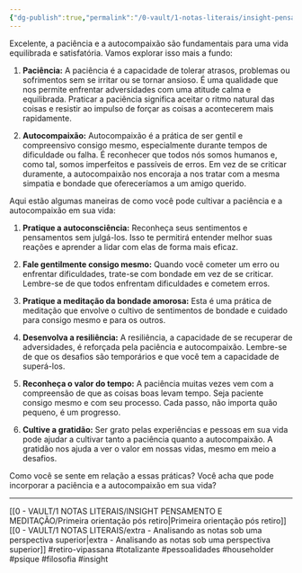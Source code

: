 ```yaml
---
{"dg-publish":true,"permalink":"/0-vault/1-notas-literais/insight-pensamento-e-meditacao/setima-orientacao-pos-retiro/","tags":["retiro-vipassana","totalizante","pessoalidades","householder","psique","filosofia","insight"],"dgHomeLink":true,"dgShowLocalGraph":true,"dgShowFileTree":true,"dgEnableSearch":true}
---
```


Excelente, a paciência e a autocompaixão são fundamentais para uma vida equilibrada e satisfatória. Vamos explorar isso mais a fundo:

1. **Paciência:** A paciência é a capacidade de tolerar atrasos, problemas ou sofrimentos sem se irritar ou se tornar ansioso. É uma qualidade que nos permite enfrentar adversidades com uma atitude calma e equilibrada. Praticar a paciência significa aceitar o ritmo natural das coisas e resistir ao impulso de forçar as coisas a acontecerem mais rapidamente.

2. **Autocompaixão:** Autocompaixão é a prática de ser gentil e compreensivo consigo mesmo, especialmente durante tempos de dificuldade ou falha. É reconhecer que todos nós somos humanos e, como tal, somos imperfeitos e passíveis de erros. Em vez de se criticar duramente, a autocompaixão nos encoraja a nos tratar com a mesma simpatia e bondade que ofereceríamos a um amigo querido.

Aqui estão algumas maneiras de como você pode cultivar a paciência e a autocompaixão em sua vida:

1. **Pratique a autoconsciência:** Reconheça seus sentimentos e pensamentos sem julgá-los. Isso te permitirá entender melhor suas reações e aprender a lidar com elas de forma mais eficaz.

2. **Fale gentilmente consigo mesmo:** Quando você cometer um erro ou enfrentar dificuldades, trate-se com bondade em vez de se criticar. Lembre-se de que todos enfrentam dificuldades e cometem erros.

3. **Pratique a meditação da bondade amorosa:** Esta é uma prática de meditação que envolve o cultivo de sentimentos de bondade e cuidado para consigo mesmo e para os outros.

4. **Desenvolva a resiliência:** A resiliência, a capacidade de se recuperar de adversidades, é reforçada pela paciência e autocompaixão. Lembre-se de que os desafios são temporários e que você tem a capacidade de superá-los.

5. **Reconheça o valor do tempo:** A paciência muitas vezes vem com a compreensão de que as coisas boas levam tempo. Seja paciente consigo mesmo e com seu processo. Cada passo, não importa quão pequeno, é um progresso.

6. **Cultive a gratidão:** Ser grato pelas experiências e pessoas em sua vida pode ajudar a cultivar tanto a paciência quanto a autocompaixão. A gratidão nos ajuda a ver o valor em nossas vidas, mesmo em meio a desafios.

Como você se sente em relação a essas práticas? Você acha que pode incorporar a paciência e a autocompaixão em sua vida?

---

[[0 - VAULT/1 NOTAS LITERAIS/INSIGHT PENSAMENTO E MEDITAÇÃO/Primeira orientação pós retiro\|Primeira orientação pós retiro]]
[[0 - VAULT/1 NOTAS LITERAIS/extra - Analisando as notas sob uma perspectiva superior\|extra - Analisando as notas sob uma perspectiva superior]]
#retiro-vipassana #totalizante #pessoalidades #householder #psique #filosofia #insight